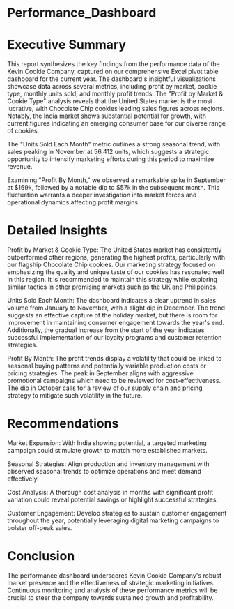 # Performance_Dashboard
# Executive Summary
This report synthesizes the key findings from the performance data of the Kevin Cookie Company, captured on our comprehensive Excel pivot table dashboard for the current year. The dashboard's insightful visualizations showcase data across several metrics, including profit by market, cookie type, monthly units sold, and monthly profit trends.
The "Profit by Market & Cookie Type" analysis reveals that the United States market is the most lucrative, with Chocolate Chip cookies leading sales figures across regions. Notably, the India market shows substantial potential for growth, with current figures indicating an emerging consumer base for our diverse range of cookies.

The "Units Sold Each Month" metric outlines a strong seasonal trend, with sales peaking in November at 56,412 units, which suggests a strategic opportunity to intensify marketing efforts during this period to maximize revenue.

Examining "Profit By Month," we observed a remarkable spike in September at $169k, followed by a notable dip to $57k in the subsequent month. This fluctuation warrants a deeper investigation into market forces and operational dynamics affecting profit margins.

# Detailed Insights

Profit by Market & Cookie Type: The United States market has consistently outperformed other regions, generating the highest profits, particularly with our flagship Chocolate Chip cookies. Our marketing strategy focused on emphasizing the quality and unique taste of our cookies has resonated well in this region. It is recommended to maintain this strategy while exploring similar tactics in other promising markets such as the UK and Philippines.

Units Sold Each Month: The dashboard indicates a clear uptrend in sales volume from January to November, with a slight dip in December. The trend suggests an effective capture of the holiday market, but there is room for improvement in maintaining consumer engagement towards the year's end. Additionally, the gradual increase from the start of the year indicates successful implementation of our loyalty programs and customer retention strategies.

Profit By Month: The profit trends display a volatility that could be linked to seasonal buying patterns and potentially variable production costs or pricing strategies. The peak in September aligns with aggressive promotional campaigns which need to be reviewed for cost-effectiveness. The dip in October calls for a review of our supply chain and pricing strategy to mitigate such volatility in the future.

# Recommendations

Market Expansion: With India showing potential, a targeted marketing campaign could stimulate growth to match more established markets.

Seasonal Strategies: Align production and inventory management with observed seasonal trends to optimize operations and meet demand effectively.

Cost Analysis: A thorough cost analysis in months with significant profit variation could reveal potential savings or highlight successful strategies.

Customer Engagement: Develop strategies to sustain customer engagement throughout the year, potentially leveraging digital marketing campaigns to bolster off-peak sales.

# Conclusion

The performance dashboard underscores Kevin Cookie Company's robust market presence and the effectiveness of strategic marketing initiatives. Continuous monitoring and analysis of these performance metrics will be crucial to steer the company towards sustained growth and profitability.



